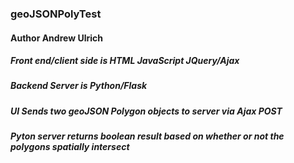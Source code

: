 

### **geoJSONPolyTest**  

#### **Author**  **Andrew Ulrich**

##### Front end/client side is HTML JavaScript JQuery/Ajax

##### Backend Server is Python/Flask

##### UI Sends two geoJSON Polygon objects to server via Ajax POST

##### Pyton server returns boolean result based on whether or not the polygons spatially intersect


